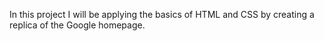 In this project I will be applying the basics of HTML and CSS by creating a replica of the Google homepage.
